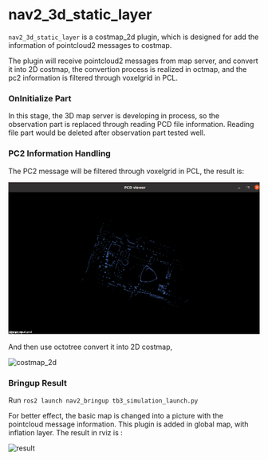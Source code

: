 # nav2_3d_static_layer

`nav2_3d_static_layer` is a costmap_2d plugin, which is designed for add the information of pointcloud2 messages to costmap. 

The plugin will receive pointcloud2 messages from map server, and convert it into 2D costmap, the convertion process is realized in octmap, and the pc2 information is filtered through voxelgrid in PCL.

### OnInitialize Part

In this stage, the 3D map server is developing in process, so the observation part is replaced through reading PCD file information. Reading file part would be deleted after observation part tested well.

### PC2 Information Handling

The PC2 message will be filtered through voxelgrid in PCL, the result is:

![filtered_pc](./doc/filtered_pc.png)

And then use octotree convert it into 2D costmap, 

![costmap_2d](/Users/bosun/Desktop/gitproj/doc/costmap_2d.png)

### Bringup Result

Run `ros2 launch nav2_bringup tb3_simulation_launch.py `

For better effect, the basic map is changed into a picture with the pointcloud message information. This plugin is added in global map, with inflation layer. The result in rviz is :

![result](/Users/bosun/Desktop/gitproj/doc/rviz_result.png)



